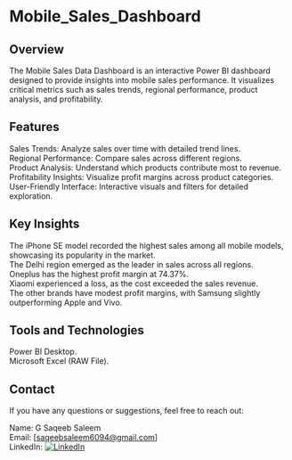 # Mobile_Sales_Dashboard
## Overview
The Mobile Sales Data Dashboard is an interactive Power BI dashboard designed to provide insights into mobile sales performance. It visualizes critical metrics such as sales trends, regional performance, product analysis, and profitability.

## Features
Sales Trends: Analyze sales over time with detailed trend lines.\
Regional Performance: Compare sales across different regions.\
Product Analysis: Understand which products contribute most to revenue.\
Profitability Insights: Visualize profit margins across product categories.\
User-Friendly Interface: Interactive visuals and filters for detailed exploration.

## Key Insights
The iPhone SE model recorded the highest sales among all mobile models, showcasing its popularity in the market.\
The Delhi region emerged as the leader in sales across all regions.\
Oneplus has the highest profit margin at 74.37%.\
Xiaomi experienced a loss, as the cost exceeded the sales revenue.\
The other brands have modest profit margins, with Samsung slightly outperforming Apple and Vivo.

## Tools and Technologies
Power BI Desktop.\
Microsoft Excel (RAW File).

## Contact
If you have any questions or suggestions, feel free to reach out:

Name: G Saqeeb Saleem\
Email: [saqeebsaleem6094@gmail.com]\
LinkedIn: [![LinkedIn](https://img.shields.io/badge/LinkedIn-Profile-blue)](https://www.linkedin.com/in/saqeeb-saleem/)

